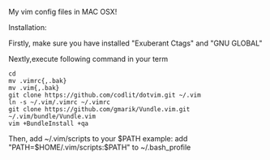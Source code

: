 My vim config files in MAC OSX!

Installation:

Firstly, make sure you have installed "Exuberant Ctags" and "GNU GLOBAL"

Nextly,execute following command in your term
<pre><code>cd
mv .vimrc{,.bak}
mv .vim{,.bak}
git clone https://github.com/codlit/dotvim.git ~/.vim
ln -s ~/.vim/.vimrc ~/.vimrc
git clone https://github.com/gmarik/Vundle.vim.git ~/.vim/bundle/Vundle.vim
vim +BundleInstall +qa</code></pre>

Then, add ~/.vim/scripts to your $PATH
example: add "PATH=$HOME/.vim/scripts:$PATH" to ~/.bash_profile
